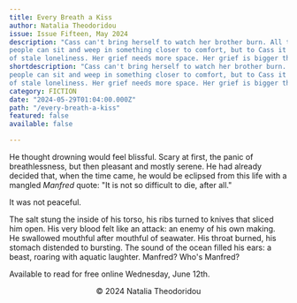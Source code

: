 ```yaml
---
title: Every Breath a Kiss
author: Natalia Theodoridou
issue: Issue Fifteen, May 2024
description: "Cass can't bring herself to watch her brother burn. All the websites say you should, and that you should also watch as they scrape the ash up and put it in the urn. That you should not take your eyes off your loved one at all. <p>She doesn't understand how anyone could follow that advice. </p><p>She stays in the waiting area, sitting in one of the hard plastic chairs. There is a bereavement room with a couch and a small table where
people can sit and weep in something closer to comfort, but to Cass it feels too small and... full. Full of sadness and confusion and the ache
of stale loneliness. Her grief needs more space. Her grief is bigger than a small room already crowded with painful echoes.</p>" 
shortdescription: "Cass can't bring herself to watch her brother burn. All the websites say you should, and that you should also watch as they scrape the ash up and put it in the urn. That you should not take your eyes off your loved one at all. <p>She doesn't understand how anyone could follow that advice. </p><p>She stays in the waiting area, sitting in one of the hard plastic chairs. There is a bereavement room with a couch and a small table where
people can sit and weep in something closer to comfort, but to Cass it feels too small and... full. Full of sadness and confusion and the ache
of stale loneliness. Her grief needs more space. Her grief is bigger than a small room already crowded with painful echoes.</p>"
category: FICTION
date: "2024-05-29T01:04:00.000Z"
path: "/every-breath-a-kiss"
featured: false
available: false

---
```


He thought drowning would feel blissful. Scary at first, the panic of
breathlessness, but then pleasant and mostly serene. He had already
decided that, when the time came, he would be eclipsed from this life
with a mangled *Manfred* quote: "It is not so difficult to die, after
all."

It was not peaceful.

The salt stung the inside of his torso, his ribs turned to knives that
sliced him open. His very blood felt like an attack: an enemy of his own
making. He swallowed mouthful after mouthful of seawater. His throat
burned, his stomach distended to bursting. The sound of the ocean filled
his ears: a beast, roaring with aquatic laughter. Manfred? Who's
Manfred?

Available to read for free online Wednesday, June 12th.

<p style="text-align: center;">© 2024 Natalia Theodoridou </p>


